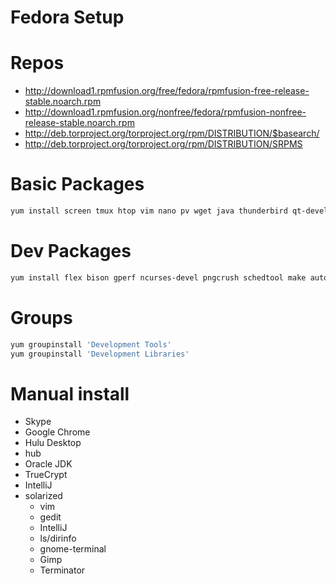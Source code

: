 # Fedora Setup

# Repos

* http://download1.rpmfusion.org/free/fedora/rpmfusion-free-release-stable.noarch.rpm
* http://download1.rpmfusion.org/nonfree/fedora/rpmfusion-nonfree-release-stable.noarch.rpm
* http://deb.torproject.org/torproject.org/rpm/DISTRIBUTION/$basearch/
* http://deb.torproject.org/torproject.org/rpm/DISTRIBUTION/SRPMS

# Basic Packages

```bash
yum install screen tmux htop vim nano pv wget java thunderbird qt-devel irssi gstreamer-{ffmpeg,plugins-{good,ugly,bad{,-free,-nonfree}}} git tig deluge hunspell-en aspell-en gimp darktable sl inkscape java icedtea-web tor{-arm,}
```

# Dev Packages

```bash
yum install flex bison gperf ncurses-devel pngcrush schedtool make automake gcc gcc-c++ kernel-devel byacc java-1.7.0-openjdk-devel sqlite-devel python-tools
```

# Groups

```bash
yum groupinstall 'Development Tools'
yum groupinstall 'Development Libraries'
```

# Manual install

* Skype
* Google Chrome
* Hulu Desktop
* hub
* Oracle JDK
* TrueCrypt
* IntelliJ
* solarized
  * vim
  * gedit
  * IntelliJ
  * ls/dirinfo
  * gnome-terminal
  * Gimp
  * Terminator

